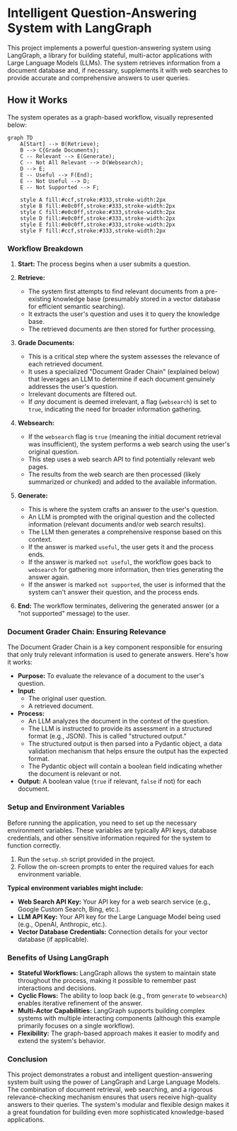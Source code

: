 # Intelligent Question-Answering System with LangGraph

This project implements a powerful question-answering system using LangGraph, a library for building stateful, multi-actor applications with Large Language Models (LLMs). The system retrieves information from a document database and, if necessary, supplements it with web searches to provide accurate and comprehensive answers to user queries.

## How it Works

The system operates as a graph-based workflow, visually represented below:

```mermaid
graph TD
    A[Start] --> B(Retrieve);
    B --> C{Grade Documents};
    C -- Relevant --> E(Generate);
    C -- Not All Relevant --> D(Websearch);
    D --> E;
    E -- Useful --> F(End);
    E -- Not Useful --> D;
    E -- Not Supported --> F;

    style A fill:#ccf,stroke:#333,stroke-width:2px
    style B fill:#e0c0ff,stroke:#333,stroke-width:2px
    style C fill:#e0c0ff,stroke:#333,stroke-width:2px
    style D fill:#e0c0ff,stroke:#333,stroke-width:2px
    style E fill:#e0c0ff,stroke:#333,stroke-width:2px
    style F fill:#ccf,stroke:#333,stroke-width:2px
```
### Workflow Breakdown

1.  **Start:** The process begins when a user submits a question.

2.  **Retrieve:**
    *   The system first attempts to find relevant documents from a pre-existing knowledge base (presumably stored in a vector database for efficient semantic searching).
    *   It extracts the user's question and uses it to query the knowledge base.
    *   The retrieved documents are then stored for further processing.

3.  **Grade Documents:**
    *   This is a critical step where the system assesses the relevance of each retrieved document.
    *   It uses a specialized "Document Grader Chain" (explained below) that leverages an LLM to determine if each document genuinely addresses the user's question.
    *   Irrelevant documents are filtered out.
    *   If *any* document is deemed irrelevant, a flag (`websearch`) is set to `true`, indicating the need for broader information gathering.

4.  **Websearch:**
    *   If the `websearch` flag is `true` (meaning the initial document retrieval was insufficient), the system performs a web search using the user's original question.
    *   This step uses a web search API to find potentially relevant web pages.
    *   The results from the web search are then processed (likely summarized or chunked) and added to the available information.

5.  **Generate:**
    *   This is where the system crafts an answer to the user's question.
    *   An LLM is prompted with the original question and the collected information (relevant documents and/or web search results).
    *   The LLM then generates a comprehensive response based on this context.
    *   If the answer is marked `useful`, the user gets it and the process ends.
    *   If the answer is marked `not useful`, the workflow goes back to `websearch` for gathering more information, then tries generating the answer again.
    *   If the answer is marked `not supported`, the user is informed that the system can't answer their question, and the process ends.

6.  **End:** The workflow terminates, delivering the generated answer (or a "not supported" message) to the user.

### Document Grader Chain: Ensuring Relevance

The Document Grader Chain is a key component responsible for ensuring that only truly relevant information is used to generate answers. Here's how it works:

*   **Purpose:** To evaluate the relevance of a document to the user's question.
*   **Input:**
    *   The original user question.
    *   A retrieved document.
*   **Process:**
    *   An LLM analyzes the document in the context of the question.
    *   The LLM is instructed to provide its assessment in a structured format (e.g., JSON). This is called "structured output."
    *   The structured output is then parsed into a Pydantic object, a data validation mechanism that helps ensure the output has the expected format.
    *   The Pydantic object will contain a boolean field indicating whether the document is relevant or not.
*   **Output:** A boolean value (`true` if relevant, `false` if not) for each document.

### Setup and Environment Variables

Before running the application, you need to set up the necessary environment variables. These variables are typically API keys, database credentials, and other sensitive information required for the system to function correctly.

1.  Run the `setup.sh` script provided in the project.
2.  Follow the on-screen prompts to enter the required values for each environment variable.

**Typical environment variables might include:**

*   **Web Search API Key:** Your API key for a web search service (e.g., Google Custom Search, Bing, etc.).
*   **LLM API Key:** Your API key for the Large Language Model being used (e.g., OpenAI, Anthropic, etc.).
*   **Vector Database Credentials:** Connection details for your vector database (if applicable).

### Benefits of Using LangGraph

*   **Stateful Workflows:** LangGraph allows the system to maintain state throughout the process, making it possible to remember past interactions and decisions.
*   **Cyclic Flows:** The ability to loop back (e.g., from `generate` to `websearch`) enables iterative refinement of the answer.
*   **Multi-Actor Capabilities:** LangGraph supports building complex systems with multiple interacting components (although this example primarily focuses on a single workflow).
*   **Flexibility:** The graph-based approach makes it easier to modify and extend the system's behavior.

### Conclusion

This project demonstrates a robust and intelligent question-answering system built using the power of LangGraph and Large Language Models. The combination of document retrieval, web searching, and a rigorous relevance-checking mechanism ensures that users receive high-quality answers to their queries. The system's modular and flexible design makes it a great foundation for building even more sophisticated knowledge-based applications.
```